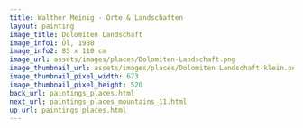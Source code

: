 ```yaml
---
title: Walther Meinig - Orte & Landschaften
layout: painting
image_title: Dolomiten Landschaft
image_info1: Öl, 1980
image_info2: 85 x 110 cm
image_url: assets/images/places/Dolomiten-Landschaft.png
image_thumbnail_url: assets/images/places/Dolomiten Landschaft-klein.png
image_thumbnail_pixel_width: 673
image_thumbnail_pixel_height: 520
back_url: paintings_places.html
next_url: paintings_places_mountains_11.html
up_url: paintings_places.html
---
```


